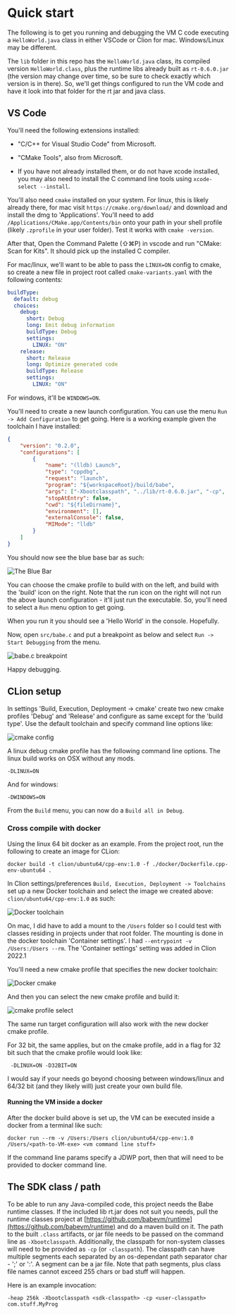 # Quick start

The following is to get you running and debugging the VM C code executing a `HelloWorld.java` class in either VSCode or Clion for mac.  Windows/Linux may be different.

The `lib` folder in this repo has the `HelloWorld.java` class, its compiled version `HelloWorld.class`, plus the runtime libs already built as `rt-0.6.0.jar` (the version may change over time, so be sure to check exactly which version is in there).  So, we'll get things configured to run the VM code and have it look into that folder for the rt jar and java class. 

## VS Code

You'll need the following extensions installed: 

* "C/C++ for Visual Studio Code" from Microsoft.
* "CMake Tools", also from Microsoft.

* If you have not already installed them, or do not have xcode installed, you may also need to install the C command line tools using `xcode-select --install`.

You'll also need `cmake` installed on your system.  For linux, this is likely already there, for mac visit `https://cmake.org/download/` and download and install the dmg to 'Applications'. You'll need to add `/Applications/CMake.app/Contents/bin` onto your path in your shell profile (likely `.zprofile` in your user folder).  Test it works with `cmake -version`.

After that, Open the Command Palette (⇧⌘P) in vscode and run "CMake: Scan for Kits".  It should pick up the installed C compiler.   

For mac/linux, we'll want to be able to pass the `LINUX=ON` config to cmake, so create a new file in project root called `cmake-variants.yaml` with the following contents:

```yaml
buildType:
  default: debug
  choices:
    debug:
      short: Debug
      long: Emit debug information
      buildType: Debug
      settings:
        LINUX: "ON"
    release:
      short: Release
      long: Optimize generated code
      buildType: Release
      settings:
        LINUX: "ON"
```

For windows, it'll be `WINDOWS=ON`.

You'll need to create a new launch configuration.  You can use the menu `Run -> Add Configuration` to get going.  Here is a working example given the toolchain I have installed:

```json
{
    "version": "0.2.0",
    "configurations": [
        {
            "name": "(lldb) Launch",
            "type": "cppdbg",
            "request": "launch",
            "program": "${workspaceRoot}/build/babe",
            "args": ["-Xbootclasspath", "../lib/rt-0.6.0.jar", "-cp",  "../lib", "HelloWorld"],
            "stopAtEntry": false,
            "cwd": "${fileDirname}",
            "environment": [],
            "externalConsole": false,
            "MIMode": "lldb"
        }
    ]
}
```

You should now see the blue base bar as such:

![The Blue Bar](./assets/vscode/basebar1.png)

You can choose the cmake profile to build with on the left, and build with the 'build' icon on the right.  Note that the run icon on the right will not run the above launch configuration - it'll just run the executable.  So, you'll need to select a `Run` menu option to get going.   

When you run it you should see a 'Hello World' in the console.  Hopefully.

Now, open `src/babe.c` and put a breakpoint as below and select `Run -> Start Debugging` from the menu.

![babe.c breakpoint](./assets/vscode/babevmc.png)

Happy debugging. 

## CLion setup

In settings 'Build, Execution, Deployment -> cmake' create two new cmake profiles 'Debug' and 'Release' and configure as same except for the 'build type'.  Use the default toolchain and specify command line options like:

![cmake config](./assets/clion/cmake1.png)

A linux debug cmake profile has the following command line options.  The linux build works on OSX without any mods.

```
-DLINUX=ON
```

And for windows:

```
-DWINDOWS=ON
```

From the `Build` menu, you can now do a `Build all in Debug`.
 

### Cross compile with docker

Using the linux 64 bit docker as an example.  From the project root, run the following to create an image for CLion:

```
docker build -t clion/ubuntu64/cpp-env:1.0 -f ./docker/Dockerfile.cpp-env-ubuntu64 .
```

In Clion settings/preferences `Build, Execution, Deployment -> Toolchains` set up a new Docker toolchain and select the image we created above: `clion/ubuntu64/cpp-env:1.0` as such:  

![Docker toolchain](./assets/clion/dockertoolchain1.png)

On mac, I did have to add a mount to the `/Users` folder so I could test with classes residing in projects under that root folder.  The mounting is done in the docker toolchain 'Container settings'.  I had `--entrypoint -v /Users:/Users --rm`.  The 'Container settings' setting was added in Clion 2022.1

You'll need a new cmake profile that specifies the new docker toolchain:

![Docker cmake](./assets/clion/dockercmake1.png)

And then you can select the new cmake profile and build it:

![cmake profile select](./assets/clion/chooseprofile1.png)

The same run target configuration will also work with the new docker cmake profile. 

For 32 bit, the same applies, but on the cmake profile, add in a flag for 32 bit such that the cmake profile would look like:

```
 -DLINUX=ON -D32BIT=ON
```

I would say if your needs go beyond choosing between windows/linux and 64/32 bit (and they likely will) just create your own build file.

#### Running the VM inside a docker

After the docker build above is set up, the VM can be executed inside a docker from a terminal like such:

```
docker run --rm -v /Users:/Users clion/ubuntu64/cpp-env:1.0 /Users/<path-to-VM-exe> <vm command line stuff>
```

If the command line params specify a JDWP port, then that will need to be provided to docker command line.

## The SDK class / path

To be able to run any Java-compiled code, this project needs the Babe runtime classes.  If the included lib rt.jar does not suit you needs, pull the runtime classes project at [https://github.com/babevm/runtime](https://github.com/babevm/runtime) and do a maven build on it.  The path to the built `.class` artifacts, or jar file needs to be passed on the command line as `-Xbootclasspath`.  Additionally, the classpath for non-system classes will need to be provided as `-cp` (or `-classpath`).  The classpath can have multiple segments each separated by an os-dependant path separator char - ';' or ':'.  A segment can be a jar file.  Note that path segments, plus class file names cannot exceed 255 chars or bad stuff will happen.

Here is an example invocation:

```
-heap 256k -Xbootclasspath <sdk-classpath> -cp <user-classpath> com.stuff.MyProg
```



